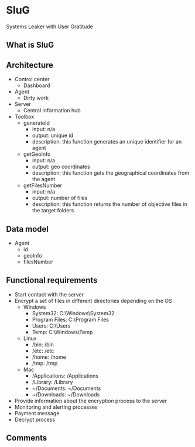 # SluG
Systems Leaker with User Gratitude 

## What is SluG

## Architecture
- Control center
  - Dashboard
- Agent
  - Dirty work
- Server
  - Central information hub
- Toolbox
  - generateId
    - input: n/a
    - output: unique id
    - description: this function generates an unique identifier for an agent
  - getGeoInfo
    - input: n/a
    - output: geo coordinates
    - description: this function gets the geographical coordinates from the agent
  - getFilesNumber
    - input: n/a
    - output: number of files
    - description: this function returns the number of objective files in the target folders

## Data model
- Agent
  - id
  - geoInfo
  - filesNumber

## Functional requirements
- Start contact with the server
- Encrypt a set of files in different directories depending on the OS
  - Windows
    - System32: C:\Windows\System32
    - Program Files: C:\Program Files
    - Users: C:\Users
    - Temp: C:\Windows\Temp
  - Linux
    - /bin: /bin
    - /etc: /etc
    - /home: /home
    - /tmp: /tmp
  - Mac
    - /Applications: /Applications
    - /Library: /Library
    - ~/Documents: ~/Documents
    - ~/Downloads: ~/Downloads
- Provide information about the encryption process to the server
- Monitoring and alerting processes
- Payment message
- Decrypt process

## Comments
